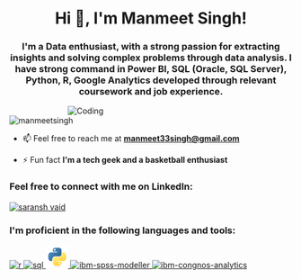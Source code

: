 
<h1 align="center">Hi 👋, I'm Manmeet Singh!</h1>
<h3 align="center">I'm a Data enthusiast, with a strong passion for extracting insights and solving complex problems through data analysis. I have strong command in Power BI, SQL (Oracle, SQL Server), Python, R,  Google Analytics developed through relevant coursework and job experience.</h3>
<img align="right" alt="Coding" width="400" src="https://media.giphy.com/media/du3J3cXyzhj75IOgvA/giphy.gif">

<p align="left"> <img src="https://komarev.com/ghpvc/?username=Manmeet33&style=for-the-badge&color=green" alt="manmeetsingh" /> </p>

- 📫 Feel free to reach me at **manmeet33singh@gmail.com**

- ⚡ Fun fact **I'm a tech geek and a basketball enthusiast**

<h3 align="left">Feel free to connect with me on LinkedIn:</h3>
<p align="left">
<a href="https://www.linkedin.com/in/manmeetsinghcanada/" target="blank"><img align="center" src="https://t3.ftcdn.net/jpg/03/95/39/16/360_F_395391650_6LfU41V5A4WIhdTis899OaF7wXVgThgP.jpg" alt="saransh vaid" height="30" width="90" /></a>
</p>

<h3 align="left">I'm proficient in the following languages and tools:</h3>
<p align="left"> <a href="https://www.r-project.org/" target="_blank" rel="noreferrer"> <img src="https://www.r-project.org/Rlogo.png" alt="r" width="40" height="40"/> </a> <a href="https://azure.microsoft.com/en-ca/products/azure-sql/database/" target="_blank" rel="noreferrer"> <img src="https://w7.pngwing.com/pngs/28/601/png-transparent-sql-logo-illustration-microsoft-azure-sql-database-microsoft-sql-server-database-blue-text-logo-thumbnail.png" alt="sql" width="40" height="40"/> </a> <a href="https://www.python.org" target="_blank" rel="noreferrer"> <img src="https://raw.githubusercontent.com/devicons/devicon/master/icons/python/python-original.svg" alt="python" width="40" height="40"/> </a> <a href="https://www.ibm.com/products/spss-modeler" target="_blank" rel="noreferrer"> <img src="https://img.utdstc.com/icon/b26/4ba/b264ba409e402f7b4c5300e12a10f3bf93855836363b1cd6845f11c7d9175d12:200" alt="ibm-spss-modeller" width="40" height="40"/> </a> <a href="https://www.ibm.com/products/cognos-analytics" target="_blank" rel="noreferrer"> <img src="https://play-lh.googleusercontent.com/7HoEfcpKw_W0cPCk3ReeLaF6EoZZdWJJzu6Wbd3ZV9UKJMKDzOKWsTh7zBQCnLd4ss1p" alt="ibm-congnos-analytics" width="40" height="40"/> </a> </p>
